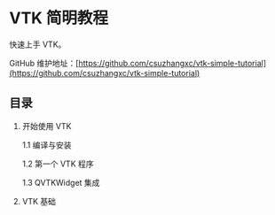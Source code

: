 # VTK 简明教程

快速上手 VTK。

GitHub 维护地址：[https://github.com/csuzhangxc/vtk-simple-tutorial](https://github.com/csuzhangxc/vtk-simple-tutorial)

## 目录

1. 开始使用 VTK

    1.1 编译与安装

    1.2 第一个 VTK 程序

    1.3 QVTKWidget 集成

2. VTK 基础
